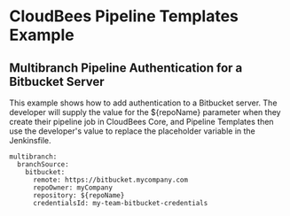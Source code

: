 # CloudBees Pipeline Templates Example
## Multibranch Pipeline Authentication for a Bitbucket Server

This example shows how to add authentication to a Bitbucket server. The developer will supply the value for the ${repoName} parameter when they create their pipeline job in CloudBees Core, and Pipeline Templates then use the developer's value to replace the placeholder variable in the Jenkinsfile.

````
multibranch:
  branchSource:
    bitbucket:
      remote: https://bitbucket.mycompany.com
      repoOwner: myCompany
      repository: ${repoName}
      credentialsId: my-team-bitbucket-credentials
````